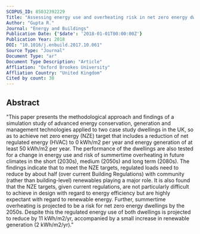 ```yaml
---
SCOPUS_ID: 85032392229
Title: "Assessing energy use and overheating risk in net zero energy dwellings in UK"
Author: "Gupta R."
Journal: "Energy and Buildings"
Publication Date: {'$date': '2018-01-01T00:00:00Z'}
Publication Year: 2018
DOI: "10.1016/j.enbuild.2017.10.061"
Source Type: "Journal"
Document Type: "ar"
Document Type Description: "Article"
Affliation: "Oxford Brookes University"
Affliation Country: "United Kingdom"
Cited by count: 38
---
```


## Abstract
"This paper presents the methodological approach and findings of a simulation study of advanced energy conservation, generation and management technologies applied to two case study dwellings in the UK, so as to achieve net zero energy (NZE) target that includes a reduction of net regulated energy (HVAC) to 0 kWh/m2 per year and energy generation of at least 50 kWh/m2 per year. The performance of the dwellings are also tested for a change in energy use and risk of summertime overheating in future climates in the short (2030s), medium (2050s) and long term (2080s). The findings indicate that to meet the NZE targets, regulated loads need to reduce by about half (over current Building Regulations) with community (rather than building-level) renewables playing a major role. It is also found that the NZE targets, given current regulations, are not particularly difficult to achieve in design with regard to energy efficiency but are highly expectant with regard to renewable energy. Further, summertime overheating is projected to be a risk for net zero energy dwellings by the 2050s. Despite this the regulated energy use of both dwellings is projected to reduce by 11 kWh/m2/yr, accompanied by a small increase in renewable generation (2 kWh/m2/yr)."
